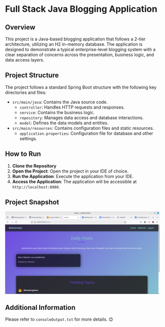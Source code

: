 # Full Stack Java Blogging Application 

## Overview
This project is a Java-based blogging application that follows a 2-tier architecture, utilizing an H2 in-memory database. The application is designed to demonstrate a typical enterprise-level blogging system with a clear separation of concerns across the presentation, business logic, and data access layers.

## Project Structure
The project follows a standard Spring Boot structure with the following key directories and files:
- `src/main/java`: Contains the Java source code.
  - `controller`: Handles HTTP requests and responses.
  - `service`: Contains the business logic.
  - `repository`: Manages data access and database interactions.
  - `model`: Defines the data models and entities.
- `src/main/resources`: Contains configuration files and static resources.
  - `application.properties`: Configuration file for database and other settings.

## How to Run

1. **Clone the Repository**
2. **Open the Project**: Open the project in your IDE of choice.
3. **Run the Application**: Execute the application from your IDE.
4. **Access the Application**: The application will be accessible at `http://localhost:8080`.

## Project Snapshot
![Project Snapshot](./projectSnapshot.png)

## Additional Information
Please refer to `consoleOutput.txt` for more details. 😊
